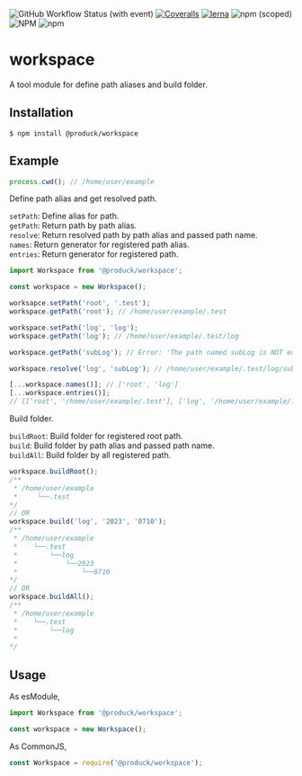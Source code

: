 ![GitHub Workflow Status (with event)](https://img.shields.io/github/actions/workflow/status/produck/workspace/node.yml)
[![Coveralls](https://img.shields.io/coveralls/github/produck/workspace)](https://coveralls.io/github/produck/workspace)
[![lerna](https://img.shields.io/badge/maintained%20with-lerna-cc00ff.svg)](https://lerna.js.org/)
![npm (scoped)](https://img.shields.io/npm/v/%40produck/workspace)
![NPM](https://img.shields.io/npm/l/%40produck%2Fworkspace)
![npm](https://img.shields.io/npm/dm/%40produck/workspace)

# workspace
A tool module for define path aliases and build folder.

## Installation
```
$ npm install @produck/workspace
```

## Example

```js
process.cwd(); // /home/user/example
```

Define path alias and get resolved path.

`setPath`: Define alias for path.\
`getPath`: Return path by path alias.\
`resolve`: Return resolved path by path alias and passed path name.\
`names`: Return generator for registered path alias.\
`entries`: Return generator for registered path.
```js
import Workspace from '@produck/workspace';

const workspace = new Workspace();

worksapce.setPath('root', '.test');
workspace.getPath('root'); // /home/user/example/.test

workspace.setPath('log', 'log');
workspace.getPath('log'); // /home/user/example/.test/log

workspace.getPath('subLog'); // Error: 'The path named subLog is NOT existed.'

workspace.resolve('log', 'subLog'); // /home/user/example/.test/log/subLog

[...workspace.names()]; // ['root', 'log']
[...workspace.entries()];
// [['root', '/home/user/example/.test'], ['log', '/home/user/example/.test/log']]
```

Build folder.

`buildRoot`: Build folder for registered root path.\
`build`: Build folder by path alias and passed path name.\
`buildAll`: Build folder by all registered path.

```js
workspace.buildRoot();
/**
 * /home/user/example
 *     └──.test
*/
// OR
workspace.build('log', '2023', '0710');
/**
 * /home/user/example
 *    └──.test
 *        └──log
 *            └──2023
 *                └──0710
*/
// OR
workspace.buildAll();
/**
 * /home/user/example
 *    └──.test
 *        └──log
 *
*/
```

## Usage

As esModule,
```js
import Workspace from '@produck/workspace';

const workspace = new Workspace();
```

As CommonJS,
```js
const Workspace = require('@produck/workspace');
```
